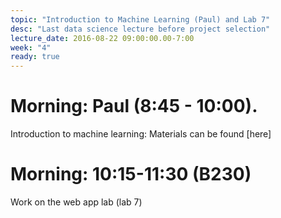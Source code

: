 ```yaml
---
topic: "Introduction to Machine Learning (Paul) and Lab 7"
desc: "Last data science lecture before project selection"
lecture_date: 2016-08-22 09:00:00.00-7:00
week: "4"
ready: true
---
```



# Morning: Paul (8:45 - 10:00). 
Introduction to machine learning: Materials can be found [here]

# Morning: 10:15-11:30 (B230)
Work on the web app lab (lab 7)
